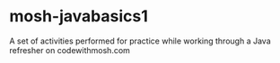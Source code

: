 # mosh-javabasics1

A set of activities performed for practice while working through a Java refresher on codewithmosh.com
